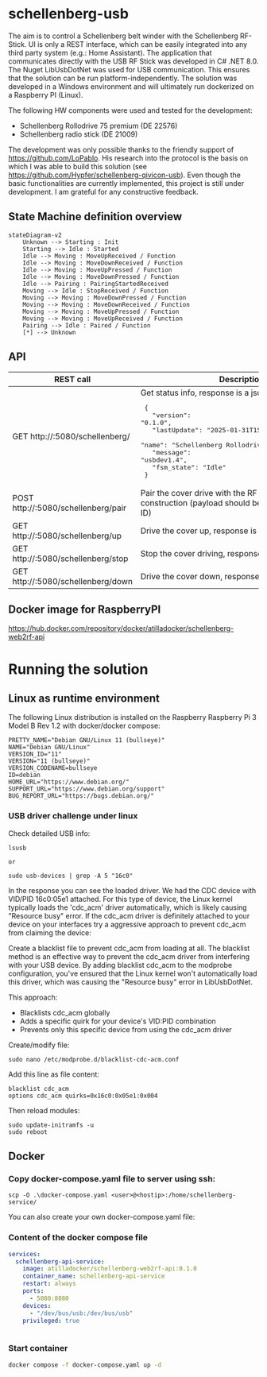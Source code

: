 # schellenberg-usb

The aim is to control a Schellenberg belt winder with the Schellenberg RF-Stick. UI is only a REST interface, which can be easily integrated into any third party system (e.g.: Home Assistant). 
The application that communicates directly with the USB RF Stick was developed in C# .NET 8.0. The Nuget LibUsbDotNet was used for USB communication. This ensures that the solution can be run platform-independently.
The solution was developed in a Windows environment and will ultimately run dockerized on a Raspberry PI (Linux).

The following HW components were used and tested for the development:
- Schellenberg Rollodrive 75 premium (DE 22576)
- Schellenberg radio stick (DE 21009)

The development was only possible thanks to the friendly support of https://github.com/LoPablo. His research into the protocol is the basis on which I was able to build this solution (see https://github.com/Hypfer/schellenberg-qivicon-usb).
Even though the basic functionalities are currently implemented, this project is still under development. I am grateful for any constructive feedback.

## State Machine definition overview 

```mermaid
stateDiagram-v2
	Unknown --> Starting : Init
	Starting --> Idle : Started
	Idle --> Moving : MoveUpReceived / Function
	Idle --> Moving : MoveDownReceived / Function
	Idle --> Moving : MoveUpPressed / Function
	Idle --> Moving : MoveDownPressed / Function
	Idle --> Pairing : PairingStartedReceived
	Moving --> Idle : StopReceived / Function
	Moving --> Moving : MoveDownPressed / Function
	Moving --> Moving : MoveDownReceived / Function
	Moving --> Moving : MoveUpPressed / Function
	Moving --> Moving : MoveUpReceived / Function
	Pairing --> Idle : Paired / Function
    [*] --> Unknown
```

## API

|REST call | Description |
|--|--|
|GET http://<hostip>:5080/schellenberg/ | Get status info, response is a json <br> <pre> { <br> &emsp; "version": "0.1.0",<br>  &emsp; "lastUpdate": "2025-01-31T15:21:26.363619+00:00",<br> &emsp; "name": "Schellenberg Rollodrive Premium",<br> &emsp; "message": "usbdev1.4",<br> &emsp; "fsm_state": "Idle"<br> }</pre> |
|POST http://<hostip>:5080/schellenberg/pair | Pair the cover drive with the RF Usb stick, under construction (payload should be the unique device ID) |
|GET http://<hostip>:5080/schellenberg/up | Drive the cover up, response is a updated json |
|GET http://<hostip>:5080/schellenberg/stop | Stop the cover driving, response is a updated json |
|GET http://<hostip>:5080/schellenberg/down | Drive the cover down, response is a updated json |


## Docker image for RaspberryPI

https://hub.docker.com/repository/docker/atilladocker/schellenberg-web2rf-api

# Running the solution

## Linux as runtime environment

The following Linux distribution is installed on the Raspberry Raspberry Pi 3 Model B Rev 1.2 with docker/docker compose:
```
PRETTY_NAME="Debian GNU/Linux 11 (bullseye)"
NAME="Debian GNU/Linux"
VERSION_ID="11"
VERSION="11 (bullseye)"
VERSION_CODENAME=bullseye
ID=debian
HOME_URL="https://www.debian.org/"
SUPPORT_URL="https://www.debian.org/support"
BUG_REPORT_URL="https://bugs.debian.org/"
```

### USB driver challenge under linux

Check detailed USB info:

```
lsusb

or

sudo usb-devices | grep -A 5 "16c0"
```

In the response you can see the loaded driver. We had the CDC device with VID/PID 16c0:05e1 attached. For this type of device, the Linux kernel typically loads the 'cdc_acm' driver automatically, which is likely causing "Resource busy" error. If the cdc_acm driver is definitely attached to your device on your interfaces try a aggressive approach to prevent cdc_acm from claiming the device:

Create a blacklist file to prevent cdc_acm from loading at all. The blacklist method is an effective way to prevent the cdc_acm driver from interfering with your USB device. By adding blacklist cdc_acm to the modprobe configuration, you've ensured that the Linux kernel won't automatically load this driver, which was causing the "Resource busy" error in LibUsbDotNet.

This approach:

- Blacklists cdc_acm globally
- Adds a specific quirk for your device's VID:PID combination
- Prevents only this specific device from using the cdc_acm driver

Create/modify file:
```
sudo nano /etc/modprobe.d/blacklist-cdc-acm.conf
```

Add this line as file content:
```
blacklist cdc_acm
options cdc_acm quirks=0x16c0:0x05e1:0x004
```

Then reload modules:
```
sudo update-initramfs -u
sudo reboot
```

## Docker

### Copy docker-compose.yaml file to server using ssh:

```batch 
scp -O .\docker-compose.yaml <user>@<hostip>:/home/schellenberg-service/
```

You can also create your own docker-compose.yaml file:

### Content of the docker compose file
```yaml
services:  
  schellenberg-api-service:
    image: atilladocker/schellenberg-web2rf-api:0.1.0
    container_name: schellenberg-api-service
    restart: always
    ports:
      - 5080:8080
    devices:
      - "/dev/bus/usb:/dev/bus/usb"    
    privileged: true
    
```

### Start container
```bash
docker compose -f docker-compose.yaml up -d
```